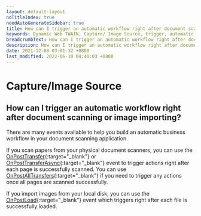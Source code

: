```yaml
---
layout: default-layout
noTitleIndex: true
needAutoGenerateSidebar: true
title: How can I trigger an automatic workflow right after document scanning or image importing?
keywords: Dynamic Web TWAIN, Capture/ Image Source, trigger, automatic workflow
breadcrumbText: How can I trigger an automatic workflow right after document scanning or image importing?
description: How can I trigger an automatic workflow right after document scanning or image importing?
date: 2021-12-08 03:01:32 +0800
last_modified: 2022-06-10 04:40:03 +0800
---
```


# Capture/Image Source

## How can I trigger an automatic workflow right after document scanning or image importing?

There are many events available to help you build an automatic business workflow in your document scanning application.

If you scan papers from your physical document scanners, you can use the [OnPostTransfer](/_articles/info/api/WebTwain_Acquire.md#onposttransfer){:target="_blank"} or [OnPostTransferAsync](/_articles/info/api/WebTwain_Acquire.md#onposttransferasync){:target="_blank"} event to trigger actions right after each page is successfully scanned. You can use [OnPostAllTransfers](/_articles/info/api/WebTwain_Acquire.md#onpostalltransfers){:target="_blank"} if you need to trigger any actions once all pages are scanned successfully.

If you import images from your local disk, you can use the [OnPostLoad](/_articles/info/api/WebTwain_IO.md#onpostload){:target="_blank"} event which triggers right after each file is successfully loaded.
